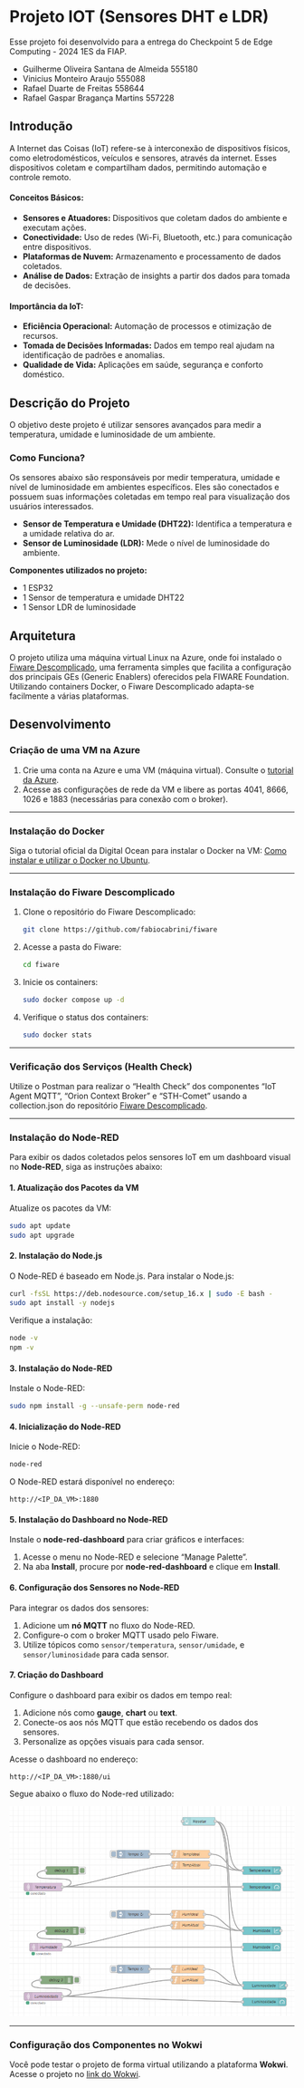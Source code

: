 # Projeto IOT (Sensores DHT e LDR)

Esse projeto foi desenvolvido para a entrega do Checkpoint 5 de Edge Computing - 2024 1ES da FIAP.

- Guilherme Oliveira Santana de Almeida 555180
- Vinicius Monteiro Araujo 555088
- Rafael Duarte de Freitas 558644
- Rafael Gaspar Bragança Martins 557228

## Introdução

A Internet das Coisas (IoT) refere-se à interconexão de dispositivos físicos, como eletrodomésticos, veículos e sensores, através da internet. Esses dispositivos coletam e compartilham dados, permitindo automação e controle remoto.

#### Conceitos Básicos:
- **Sensores e Atuadores:** Dispositivos que coletam dados do ambiente e executam ações.
- **Conectividade:** Uso de redes (Wi-Fi, Bluetooth, etc.) para comunicação entre dispositivos.
- **Plataformas de Nuvem:** Armazenamento e processamento de dados coletados.
- **Análise de Dados:** Extração de insights a partir dos dados para tomada de decisões.

#### Importância da IoT:
- **Eficiência Operacional:** Automação de processos e otimização de recursos.
- **Tomada de Decisões Informadas:** Dados em tempo real ajudam na identificação de padrões e anomalias.
- **Qualidade de Vida:** Aplicações em saúde, segurança e conforto doméstico.

## Descrição do Projeto

O objetivo deste projeto é utilizar sensores avançados para medir a temperatura, umidade e luminosidade de um ambiente.

### Como Funciona?

Os sensores abaixo são responsáveis por medir temperatura, umidade e nível de luminosidade em ambientes específicos. Eles são conectados e possuem suas informações coletadas em tempo real para visualização dos usuários interessados.

- **Sensor de Temperatura e Umidade (DHT22):** Identifica a temperatura e a umidade relativa do ar.
- **Sensor de Luminosidade (LDR):** Mede o nível de luminosidade do ambiente.

**Componentes utilizados no projeto:**
- 1 ESP32
- 1 Sensor de temperatura e umidade DHT22
- 1 Sensor LDR de luminosidade

## Arquitetura

O projeto utiliza uma máquina virtual Linux na Azure, onde foi instalado o [Fiware Descomplicado](https://github.com/fabiocabrini/fiware/tree/main), uma ferramenta simples que facilita a configuração dos principais GEs (Generic Enablers) oferecidos pela FIWARE Foundation. Utilizando containers Docker, o Fiware Descomplicado adapta-se facilmente a várias plataformas.

## Desenvolvimento

### Criação de uma VM na Azure

1. Crie uma conta na Azure e uma VM (máquina virtual). Consulte o [tutorial da Azure](https://portal.azure.com/#view/Microsoft_Azure_Resources/QuickstartTutorialBlade/checklistId/get-started-with-azure/sectionId/get-started-deploy-resource/lessonId/get-started-deploy-azure-virtual-machines).
2. Acesse as configurações de rede da VM e libere as portas 4041, 8666, 1026 e 1883 (necessárias para conexão com o broker).

---

### Instalação do Docker

Siga o tutorial oficial da Digital Ocean para instalar o Docker na VM: [Como instalar e utilizar o Docker no Ubuntu](https://www.digitalocean.com/community/tutorials/how-to-install-and-use-docker-on-ubuntu-20-04-pt).

---

### Instalação do Fiware Descomplicado

1. Clone o repositório do Fiware Descomplicado:

   ```bash
   git clone https://github.com/fabiocabrini/fiware
   ```

2. Acesse a pasta do Fiware:

   ```bash
   cd fiware
   ```

3. Inicie os containers:

   ```bash
   sudo docker compose up -d
   ```

4. Verifique o status dos containers:

   ```bash
   sudo docker stats
   ```

---

### Verificação dos Serviços (Health Check)

Utilize o Postman para realizar o “Health Check” dos componentes “IoT Agent MQTT”, “Orion Context Broker” e “STH-Comet” usando a collection.json do repositório [Fiware Descomplicado](https://github.com/fabiocabrini/fiware/blob/main/FIWARE%20Descomplicado.postman_collection.json).

---

### Instalação do Node-RED

Para exibir os dados coletados pelos sensores IoT em um dashboard visual no **Node-RED**, siga as instruções abaixo:

#### 1. Atualização dos Pacotes da VM

Atualize os pacotes da VM:

```bash
sudo apt update
sudo apt upgrade
```

#### 2. Instalação do Node.js

O Node-RED é baseado em Node.js. Para instalar o Node.js:

```bash
curl -fsSL https://deb.nodesource.com/setup_16.x | sudo -E bash -
sudo apt install -y nodejs
```

Verifique a instalação:

```bash
node -v
npm -v
```

#### 3. Instalação do Node-RED

Instale o Node-RED:

```bash
sudo npm install -g --unsafe-perm node-red
```

#### 4. Inicialização do Node-RED

Inicie o Node-RED:

```bash
node-red
```

O Node-RED estará disponível no endereço:

```
http://<IP_DA_VM>:1880
```

#### 5. Instalação do Dashboard no Node-RED

Instale o **node-red-dashboard** para criar gráficos e interfaces:

1. Acesse o menu no Node-RED e selecione “Manage Palette”.
2. Na aba **Install**, procure por **node-red-dashboard** e clique em **Install**.

#### 6. Configuração dos Sensores no Node-RED

Para integrar os dados dos sensores:

1. Adicione um **nó MQTT** no fluxo do Node-RED.
2. Configure-o com o broker MQTT usado pelo Fiware.
3. Utilize tópicos como `sensor/temperatura`, `sensor/umidade`, e `sensor/luminosidade` para cada sensor.

#### 7. Criação do Dashboard

Configure o dashboard para exibir os dados em tempo real:

1. Adicione nós como **gauge**, **chart** ou **text**.
2. Conecte-os aos nós MQTT que estão recebendo os dados dos sensores.
3. Personalize as opções visuais para cada sensor.

Acesse o dashboard no endereço:

```
http://<IP_DA_VM>:1880/ui
```

Segue abaixo o fluxo do Node-red utilizado:

![Fluxo do Node-red](fluxo.png)

---

### Configuração dos Componentes no Wokwi

Você pode testar o projeto de forma virtual utilizando a plataforma **Wokwi**. Acesse o projeto no [link do Wokwi](https://wokwi.com/projects/410681368165061633).


